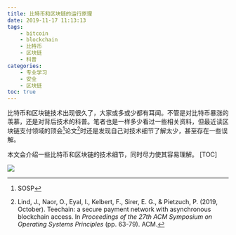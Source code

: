 ```yaml
---
title: 比特币和区块链的运行原理
date: 2019-11-17 11:13:13
tags:
    - bitcoin
    - blockchain
    - 比特币
    - 区块链
    - 科普
categories:
    - 专业学习
    - 安全
    - 区块链
toc: true
---
```


比特币和区块链技术出现很久了，大家或多或少都有耳闻。不管是对比特币暴涨的羡慕，还是对背后技术的科普。笔者也是一样多少看过一些相关资料，但最近读区块链支付领域的顶会[^1]论文[^2]时还是发现自己对技术细节了解太少，甚至存在一些误解。

本文会介绍一些比特币和区块链的技术细节，同时尽力使其容易理解。
[TOC]

<!--more-->

![](https://tva1.sinaimg.cn/large/006y8mN6ly1g90w009p7uj30w60jqdi9.jpg)



[^1]:SOSP
[^2]:Lind, J., Naor, O., Eyal, I., Kelbert, F., Sirer, E. G., & Pietzuch, P. (2019, October). Teechain: a secure payment network with asynchronous blockchain access. In *Proceedings of the 27th ACM Symposium on Operating Systems Principles* (pp. 63-79). ACM.
